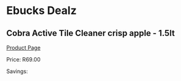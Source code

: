 
# Ebucks Dealz
## Cobra Active Tile Cleaner crisp apple - 1.5lt
[Product Page](https://www.ebucks.com/web/shop/productSelected.do?prodId=380876134&catId=908586136)

Price: R69.00

Savings: 


	